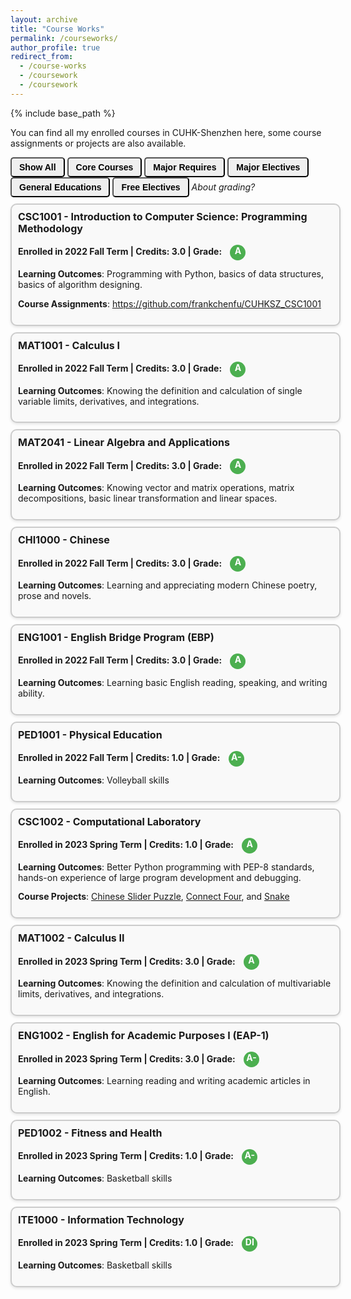 ```yaml
---
layout: archive
title: "Course Works"
permalink: /courseworks/
author_profile: true
redirect_from:
  - /course-works
  - /coursework
  - /coursework
---
```


{% include base_path %}

<head>
  <link rel="stylesheet" href="https://cdnjs.cloudflare.com/ajax/libs/font-awesome/6.0.0-beta3/css/all.min.css">
  <style>
    .button {
      font-family: 'Comic Sans MS', sans-serif;
      display: inline-block;
      padding: 6px 12px;
      font-size: 14px;
      font-weight: bold;
      text-align: center;
      text-decoration: none;
      border-radius: 5px;
      cursor: pointer;
      transition: background-color 0.3s ease;
      /* 其他样式，如背景颜色、边框等根据需要添加 */
    }
    .button:hover {
      background-color: #57B6D0; /* 鼠标悬停时的背景色 */
      color: white; /* 鼠标悬停时的文字颜色 */
    }
    .enroll-grade-box {
      display: block;
      width: 100%;
      border: 2px solid #ccc; /* 边框颜色和粗细 */
      border-radius: 10px; /* 圆角半径 */
      margin: 10px 0;
      padding: 10px; /* 内边距 */
      box-shadow: 0 2px 4px rgba(0, 0, 0, 0.1);
      background-color: #f9f9f9;
      font-size: 14px; /* Adjust font size */
      line-height: 1.2; /* Adjust line height */
    }
    .enroll-grade-box h3 {
      margin-top: 0;
      font-size: 16px; /* Adjust font size for heading */
      line-height: 1.2; /* Adjust line height for heading */
    }
    /* Styling for each grade icon */
    .grade-icon {
      display: inline-block;
      width: 25px; /* Adjust size as needed */
      height: 25px; /* Adjust size as needed */
      border-radius: 50%;
      line-height: 20px; /* Adjust line-height to center text vertically */
      text-align: center;
      color: white;
      font-weight: bold;
      margin-left: 10px; /* Adjust spacing between grade icon and title */
    }
    .grades {
      display: inline-block; /* Ensure it stays on the same line */
    }
    .right-content {
      display: inline-block; /* Ensure it stays on the same line */
      vertical-align: middle; /* Align vertically */
    }
    /* Different background colors for each grade */
    .grade-icon.a { background-color: #4CAF50; } /* Green */
    .grade-icon.a-minus { background-color: #8BC34A; } /* Light Green */
    .grade-icon.b-plus { background-color: #CDDC39; } /* Lime */
    .grade-icon.b { background-color: #FFEB3B; } /* Yellow */
    .grade-icon.b-minus { background-color: #FFC107; } /* Amber */
    .grade-icon.c-plus { background-color: #FF9800; } /* Orange */
    .grade-icon.c { background-color: #FF5722; } /* Deep Orange */
    .grade-icon.c-minus { background-color: #F44336; } /* Red */
    .grade-icon.d { background-color: #E91E63; } /* Pink */
    .grade-icon.f { background-color: #9C27B0; } /* Purple */
    .tooltip {
      position: relative;
      display: inline-block;
      cursor: pointer;
    }
    .tooltip .tooltiptext {
      visibility: hidden;
      width: 120px;
      background-color: black;
      color: #fff;
      text-align: center;
      border-radius: 5px;
      padding: 5px;
      position: absolute;
      z-index: 1;
      bottom: 125%; /* Position the tooltip above the icon */
      left: 50%;
      margin-left: -60px; /* Center the tooltip */
      opacity: 0;
      transition: opacity 0.3s;
    }
    .tooltip:hover .tooltiptext {
      visibility: visible;
      opacity: 1;
    }
  </style>
</head>

<body>
  <p>You can find all my enrolled courses in CUHK-Shenzhen here, some course assignments or projects are also available.</p>
  <button class="button" onclick="filterBoxes('all')">Show All</button>
  <button class="button" onclick="filterBoxes('core')">Core Courses</button>
  <button class="button" onclick="filterBoxes('mr')">Major Requires</button>
  <button class="button" onclick="filterBoxes('me')">Major Electives</button>
  <button class="button" onclick="filterBoxes('ge')">General Educations</button>
  <button class="button" onclick="filterBoxes('fe')">Free Electives</button>
  <span class="tooltip">
    <i class="fas fa-info-circle">About grading?</i>
    <span class="tooltiptext">A, A-, ..., D, F stands for grade points 4.0, 3.7, ..., 1.0, 0.0; DI(distinction), PA(pass), FA(failure) will not be counted in GPA, and DI may be unavaibale in some of P/F courses.</span>
  </span>
  <div id="enroll-grade-container">
    <div class="enroll-grade-box mr">
      <h3>CSC1001 - Introduction to Computer Science: Programming Methodology</h3>
      <p><b>Enrolled in 2022 Fall Term | Credits: 3.0 | Grade:
      <span class="right-content">
        <span class="grades"><span class="grade-icon a">A</span></span>
      </span></b></p>
      <p><b>Learning Outcomes</b>: Programming with Python, basics of data structures, basics of algorithm designing.</p>
      <p><b>Course Assignments</b>: <a href="https://github.com/frankchenfu/CUHKSZ_CSC1001">https://github.com/frankchenfu/CUHKSZ_CSC1001</a></p>
    </div>
    <div class="enroll-grade-box mr">
      <h3>MAT1001 - Calculus I</h3>
      <p><b>Enrolled in 2022 Fall Term | Credits: 3.0 | Grade:
      <span class="right-content">
        <span class="grades"><span class="grade-icon a">A</span></span>
      </span></b></p>
      <p><b>Learning Outcomes</b>: Knowing the definition and calculation of single variable limits, derivatives, and integrations.</p>
    </div>
    <div class="enroll-grade-box mr">
      <h3>MAT2041 - Linear Algebra and Applications</h3>
      <p><b>Enrolled in 2022 Fall Term | Credits: 3.0 | Grade:
      <span class="right-content">
        <span class="grades"><span class="grade-icon a">A</span></span>
      </span></b></p>
      <p><b>Learning Outcomes</b>: Knowing vector and matrix operations, matrix decompositions, basic linear transformation and linear spaces.</p>
    </div>
    <div class="enroll-grade-box ge">
      <h3>CHI1000 - Chinese</h3>
      <p><b>Enrolled in 2022 Fall Term | Credits: 3.0 | Grade:
      <span class="right-content">
        <span class="grades"><span class="grade-icon a">A</span></span>
      </span></b></p>
      <p><b>Learning Outcomes</b>: Learning and appreciating modern Chinese poetry, prose and novels.</p>
    </div>
    <div class="enroll-grade-box ge">
      <h3>ENG1001 - English Bridge Program (EBP)</h3>
      <p><b>Enrolled in 2022 Fall Term | Credits: 3.0 | Grade:
      <span class="right-content">
        <span class="grades"><span class="grade-icon a">A</span></span>
      </span></b></p>
      <p><b>Learning Outcomes</b>: Learning basic English reading, speaking, and writing ability.</p>
    </div>
    <div class="enroll-grade-box ge">
      <h3>PED1001 - Physical Education</h3>
      <p><b>Enrolled in 2022 Fall Term | Credits: 1.0 | Grade:
      <span class="right-content">
        <span class="grades"><span class="grade-icon a">A-</span></span>
      </span></b></p>
      <p><b>Learning Outcomes</b>: Volleyball skills</p>
    </div>
    <div class="enroll-grade-box mr">
      <h3>CSC1002 - Computational Laboratory</h3>
      <p><b>Enrolled in 2023 Spring Term | Credits: 1.0 | Grade:
      <span class="right-content">
        <span class="grades"><span class="grade-icon a">A</span></span>
      </span></b></p>
      <p><b>Learning Outcomes</b>: Better Python programming with PEP-8 standards, hands-on experience of large program development and debugging.</p>
      <p><b>Course Projects</b>: <a href="https://github.com/frankchenfu/CUHKSZ_CSC1002_A1">Chinese Slider Puzzle</a>, <a href="https://github.com/frankchenfu/CUHKSZ_CSC1002_A2">Connect Four</a>, and <a href="https://github.com/frankchenfu/CUHKSZ_CSC1002_A3">Snake</a></p>
    </div>
    <div class="enroll-grade-box mr">
      <h3>MAT1002 - Calculus II</h3>
      <p><b>Enrolled in 2023 Spring Term | Credits: 3.0 | Grade:
      <span class="right-content">
        <span class="grades"><span class="grade-icon a">A</span></span>
      </span></b></p>
      <p><b>Learning Outcomes</b>: Knowing the definition and calculation of multivariable limits, derivatives, and integrations.</p>
    </div>
    <div class="enroll-grade-box ge">
      <h3>ENG1002 - English for Academic Purposes I (EAP-1)</h3>
      <p><b>Enrolled in 2023 Spring Term | Credits: 3.0 | Grade:
      <span class="right-content">
        <span class="grades"><span class="grade-icon a">A-</span></span>
      </span></b></p>
      <p><b>Learning Outcomes</b>: Learning reading and writing academic articles in English.</p>
    </div>
    <div class="enroll-grade-box ge">
      <h3>PED1002 - Fitness and Health</h3>
      <p><b>Enrolled in 2023 Spring Term | Credits: 1.0 | Grade:
      <span class="right-content">
        <span class="grades"><span class="grade-icon a">A-</span></span>
      </span></b></p>
      <p><b>Learning Outcomes</b>: Basketball skills</p>
    </div>
    <div class="enroll-grade-box ge">
      <h3>ITE1000 - Information Technology</h3>
      <p><b>Enrolled in 2023 Spring Term | Credits: 1.0 | Grade:
      <span class="right-content">
        <span class="grades"><span class="grade-icon a">DI</span></span>
      </span></b></p>
      <p><b>Learning Outcomes</b>: Basketball skills</p>
    </div>
  </div>

  <script>
    function filterBoxes(tag) {
      var boxes = document.querySelectorAll('.enroll-grade-box');

      boxes.forEach(function(box) {
        if (tag === 'all' || box.classList.contains(tag)) {
          box.style.display = 'inline-block';
        } else {
          box.style.display = 'none';
        }
      });
    }
  </script>
</body>